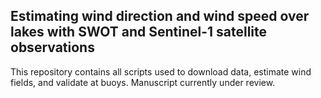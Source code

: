 ## Estimating wind direction and wind speed over lakes with SWOT and Sentinel-1 satellite observations 

This repository contains all scripts used to download data, estimate wind fields, and validate at buoys. Manuscript currently under review. 